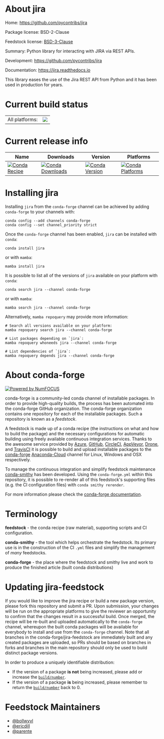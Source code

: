About jira
==========

Home: https://github.com/pycontribs/jira

Package license: BSD-2-Clause

Feedstock license: [BSD-3-Clause](https://github.com/conda-forge/jira-feedstock/blob/main/LICENSE.txt)

Summary: Python library for interacting with JIRA via REST APIs.

Development: https://github.com/pycontribs/jira

Documentation: https://jira.readthedocs.io

This library eases the use of the Jira REST API from Python and it has been
used in production for years.

Current build status
====================


<table><tr><td>All platforms:</td>
    <td>
      <a href="https://dev.azure.com/conda-forge/feedstock-builds/_build/latest?definitionId=3967&branchName=main">
        <img src="https://dev.azure.com/conda-forge/feedstock-builds/_apis/build/status/jira-feedstock?branchName=main">
      </a>
    </td>
  </tr>
</table>

Current release info
====================

| Name | Downloads | Version | Platforms |
| --- | --- | --- | --- |
| [![Conda Recipe](https://img.shields.io/badge/recipe-jira-green.svg)](https://anaconda.org/conda-forge/jira) | [![Conda Downloads](https://img.shields.io/conda/dn/conda-forge/jira.svg)](https://anaconda.org/conda-forge/jira) | [![Conda Version](https://img.shields.io/conda/vn/conda-forge/jira.svg)](https://anaconda.org/conda-forge/jira) | [![Conda Platforms](https://img.shields.io/conda/pn/conda-forge/jira.svg)](https://anaconda.org/conda-forge/jira) |

Installing jira
===============

Installing `jira` from the `conda-forge` channel can be achieved by adding `conda-forge` to your channels with:

```
conda config --add channels conda-forge
conda config --set channel_priority strict
```

Once the `conda-forge` channel has been enabled, `jira` can be installed with `conda`:

```
conda install jira
```

or with `mamba`:

```
mamba install jira
```

It is possible to list all of the versions of `jira` available on your platform with `conda`:

```
conda search jira --channel conda-forge
```

or with `mamba`:

```
mamba search jira --channel conda-forge
```

Alternatively, `mamba repoquery` may provide more information:

```
# Search all versions available on your platform:
mamba repoquery search jira --channel conda-forge

# List packages depending on `jira`:
mamba repoquery whoneeds jira --channel conda-forge

# List dependencies of `jira`:
mamba repoquery depends jira --channel conda-forge
```


About conda-forge
=================

[![Powered by
NumFOCUS](https://img.shields.io/badge/powered%20by-NumFOCUS-orange.svg?style=flat&colorA=E1523D&colorB=007D8A)](https://numfocus.org)

conda-forge is a community-led conda channel of installable packages.
In order to provide high-quality builds, the process has been automated into the
conda-forge GitHub organization. The conda-forge organization contains one repository
for each of the installable packages. Such a repository is known as a *feedstock*.

A feedstock is made up of a conda recipe (the instructions on what and how to build
the package) and the necessary configurations for automatic building using freely
available continuous integration services. Thanks to the awesome service provided by
[Azure](https://azure.microsoft.com/en-us/services/devops/), [GitHub](https://github.com/),
[CircleCI](https://circleci.com/), [AppVeyor](https://www.appveyor.com/),
[Drone](https://cloud.drone.io/welcome), and [TravisCI](https://travis-ci.com/)
it is possible to build and upload installable packages to the
[conda-forge](https://anaconda.org/conda-forge) [Anaconda-Cloud](https://anaconda.org/)
channel for Linux, Windows and OSX respectively.

To manage the continuous integration and simplify feedstock maintenance
[conda-smithy](https://github.com/conda-forge/conda-smithy) has been developed.
Using the ``conda-forge.yml`` within this repository, it is possible to re-render all of
this feedstock's supporting files (e.g. the CI configuration files) with ``conda smithy rerender``.

For more information please check the [conda-forge documentation](https://conda-forge.org/docs/).

Terminology
===========

**feedstock** - the conda recipe (raw material), supporting scripts and CI configuration.

**conda-smithy** - the tool which helps orchestrate the feedstock.
                   Its primary use is in the construction of the CI ``.yml`` files
                   and simplify the management of *many* feedstocks.

**conda-forge** - the place where the feedstock and smithy live and work to
                  produce the finished article (built conda distributions)


Updating jira-feedstock
=======================

If you would like to improve the jira recipe or build a new
package version, please fork this repository and submit a PR. Upon submission,
your changes will be run on the appropriate platforms to give the reviewer an
opportunity to confirm that the changes result in a successful build. Once
merged, the recipe will be re-built and uploaded automatically to the
`conda-forge` channel, whereupon the built conda packages will be available for
everybody to install and use from the `conda-forge` channel.
Note that all branches in the conda-forge/jira-feedstock are
immediately built and any created packages are uploaded, so PRs should be based
on branches in forks and branches in the main repository should only be used to
build distinct package versions.

In order to produce a uniquely identifiable distribution:
 * If the version of a package **is not** being increased, please add or increase
   the [``build/number``](https://docs.conda.io/projects/conda-build/en/latest/resources/define-metadata.html#build-number-and-string).
 * If the version of a package **is** being increased, please remember to return
   the [``build/number``](https://docs.conda.io/projects/conda-build/en/latest/resources/define-metadata.html#build-number-and-string)
   back to 0.

Feedstock Maintainers
=====================

* [@bollwyvl](https://github.com/bollwyvl/)
* [@ericdill](https://github.com/ericdill/)
* [@parente](https://github.com/parente/)

